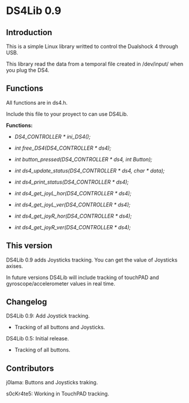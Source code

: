 # DS4Lib 0.9
Introduction
-------------

This is a simple Linux library writted to control the Dualshock 4 through USB.

This library read the data from a temporal file created in /dev/input/ when you plug the DS4.

Functions
-----------
All functions are in ds4.h.

Include this file to your proyect to can use DS4Lib.

  **Functions:**
  
- *DS4_CONTROLLER * ini_DS4();*

- *int free_DS4(DS4_CONTROLLER * ds4);*

- *int button_pressed(DS4_CONTROLLER * ds4, int Button);*

- *int ds4_update_status(DS4_CONTROLLER * ds4, char * data);*

- *int ds4_print_status(DS4_CONTROLLER * ds4);*

- *int ds4_get_joyL_hor(DS4_CONTROLLER * ds4);*
- *int ds4_get_joyL_ver(DS4_CONTROLLER * ds4);*
- *int ds4_get_joyR_hor(DS4_CONTROLLER * ds4);*
- *int ds4_get_joyR_ver(DS4_CONTROLLER * ds4);*

This version
-----------
DS4Lib 0.9 adds Joysticks tracking. You can get the value of Joysticks axises. 

In future versions DS4Lib will include tracking of touchPAD and gyroscope/accelerometer values in real time.

Changelog
---------
DS4Lib 0.9: Add Joystick tracking.

- Tracking of all buttons and Joysticks.


DS4Lib 0.5: Initial release.

- Tracking of all buttons.


Contributors
----------

j0lama: Buttons and Joysticks traking.

s0cKr4te5: Working in TouchPAD tracking.
